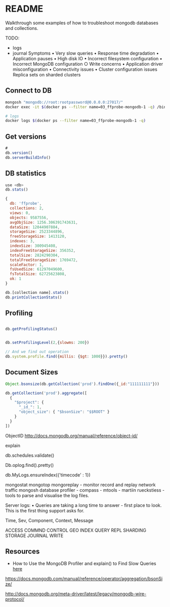 # README

Walkthrough some examples of how to troubleshoot mongodb databases and collections.  

TODO:

* logs
* journal
Symptoms 
	• Very slow queries
	• Response time degradation
	• Application pauses
	• High disk IO
	• Incorrect filesystem configuration
	• Incorrect MongoDB configuration
		○ Write concerns
	• Application driver misconfiguration
	• Connectivity issues
	• Cluster configuration issues
Replica sets on sharded clusters

## Connect to DB

```sh
mongosh "mongodb://root:rootpassword@0.0.0.0:27017/"
docker exec -it $(docker ps --filter name=03_ffprobe-mongodb-1 -q) /bin/bash

# logs
docker logs $(docker ps --filter name=03_ffprobe-mongodb-1 -q) 

```

## Get versions

```js
# 
db.version()
db.serverBuildInfo()
```

## DB statistics

```js
use <db>
db.stats()

{
  db: 'ffprobe',
  collections: 2,
  views: 0,
  objects: 9587556,
  avgObjSize: 1256.306391743631,
  dataSize: 12044907884,
  storageSize: 2523344896,
  freeStorageSize: 1413120,
  indexes: 3,
  indexSize: 300945408,
  indexFreeStorageSize: 356352,
  totalSize: 2824290304,
  totalFreeStorageSize: 1769472,
  scaleFactor: 1,
  fsUsedSize: 61297049600,
  fsTotalSize: 62725623808,
  ok: 1
}

db.[collection name].stats()
db.printCollectionStats()
```

## Profiling

```js

db.getProfilingStatus()


db.setProfilingLevel(2,{slowms: 200})

// And we find out operation
db.system.profile.find({millis: {$gt: 1000}}).pretty()
```

## Document Sizes


```js
Object.bsonsize(db.getCollection('prod').findOne({_id:"111111111"}))

db.getCollection('prod').aggregate([
  {
    "$project": {
      "_id_": 1,
      "object_size": { "$bsonSize": "$$ROOT" }
    }
  }
])

```

ObjectID
http://docs.mongodb.org/manual/reference/object-id/

explain

db.schedules.validate()

Db.oplog.find().pretty()


db.MyLogs.ensureIndex({'timecode' : 1})

mongostat
mongotop
mongoreplay - monitor record and replay network traffic
mongosh
database profiler - 
compass - 
mtools - martiin rueckstiess - tools to parse and visualise the log files.  

Server logs:
	• Queries are taking a long time to answer - first place to look.  
	This is the first thing support asks for.  
	
Time, Sev, Component, Context, Message

ACCESS
COMMND
CONTROL
GEO
INDEX
QUERY
REPL
SHARDING 
STORAGE
JOURNAL
WRITE



## Resources  

* How to Use the MongoDB Profiler and explain() to Find Slow Queries [here](https://studio3t.com/knowledge-base/articles/mongodb-query-performance/)

https://docs.mongodb.com/manual/reference/operator/aggregation/bsonSize/

http://docs.mongodb.org/meta-driver/latest/legacy/mongodb-wire-protocol/

